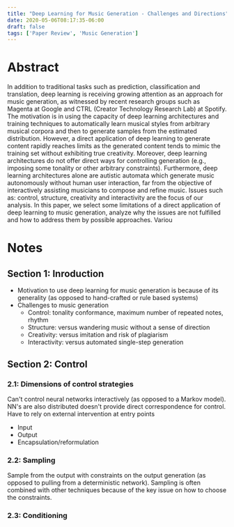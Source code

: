 ```yaml
---
title: "Deep Learning for Music Generation - Challenges and Directions"
date: 2020-05-06T08:17:35-06:00
draft: false
tags: ['Paper Review', 'Music Generation']
---
```

# Abstract 
In addition to traditional tasks such as prediction, classification
and translation, deep learning is receiving growing attention as an approach
for music generation, as witnessed by recent research groups such as Magenta
at Google and CTRL (Creator Technology Research Lab) at Spotify. The motivation is in using the capacity of deep learning architectures and training
techniques to automatically learn musical styles from arbitrary musical corpora and then to generate samples from the estimated distribution. However,
a direct application of deep learning to generate content rapidly reaches limits
as the generated content tends to mimic the training set without exhibiting
true creativity. Moreover, deep learning architectures do not offer direct ways
for controlling generation (e.g., imposing some tonality or other arbitrary constraints). Furthermore, deep learning architectures alone are autistic automata
which generate music autonomously without human user interaction, far from
the objective of interactively assisting musicians to compose and refine music.
Issues such as: control, structure, creativity and interactivity are the focus of
our analysis. In this paper, we select some limitations of a direct application
of deep learning to music generation, analyze why the issues are not fulfilled
and how to address them by possible approaches. Variou

# Notes 
## Section 1: Inroduction
* Motivation to use deep learning for music generation is because of its generality (as opposed to hand-crafted or rule based systems)
* Challenges to music generation
    * Control: tonality conformance, maximum number of repeated notes, rhythm
    * Structure: versus wandering music without a sense of direction
    * Creativity: versus imitation and risk of plagiarism
    * Interactivity: versus automated single-step generation

## Section 2: Control
### 2.1: Dimensions of control strategies
Can't control neural networks interactively (as opposed to a Markov model). NN's are also distributed doesn't provide direct correspondence for control. Have to rely on external intervention at entry points 
* Input
* Output
* Encapsulation/reformulation

### 2.2: Sampling
Sample from the output with constraints on the output generation (as opposed to pulling from a deterministic network). Sampling is often combined with other techniques because of the key issue on how to choose the constraints. 

### 2.3: Conditioning
